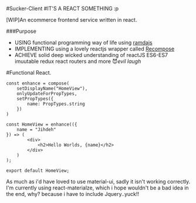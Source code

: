 #Sucker-Client #IT'S A REACT SOMETHING :p

[WIP]An ecommerce frontend service written in react.

###Purpose

-    USING functional programming way of life using [ramdajs](http://ramdajs.com/)
-    IMPLEMENTING using a lovely reactjs wrapper called [Recompose](https://github.com/acdlite/recompose)
-    ACHIEVE solid deep wicked understanding of reactJS ES6-ES7 imuutable redux react routers and more :smiling_imp:*evil laugh*

#Functional React.
```
const enhance = compose(
	setDisplayName("HomeView"),
	onlyUpdateForPropTypes,
	setPropTypes({
		name: PropTypes.string
	})
)

const HomeView = enhance(({
	name = "Jihdeh"
}) => (
		<div>
			<h2>Hello Worlds, {name}</h2>
		</div>
	)
);

export default HomeView;

```

As much as i'd have loved to use material-ui, sadly it isn't working correctly.
I'm currently using react-materialze, which i hope wouldn't be a bad idea in the end, why? because i have to include Jquery..yuck!!
